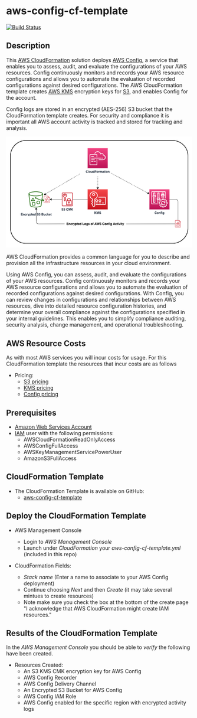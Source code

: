 # aws-config-cf-template
[![Build Status](https://travis-ci.org/getcft/aws-config-cf-template.svg?branch=master)](https://travis-ci.org/getcft/aws-config-cf-template)

## Description

This <a href="https://aws.amazon.com/cloudformation/" target="_blank">AWS CloudFormation</a> solution deploys <a href="https://aws.amazon.com/config/" target="_blank">AWS Config</a>, a service that enables you to assess, audit, and evaluate the configurations of your AWS resources. Config continuously monitors and records your AWS resource configurations and allows you to automate the evaluation of recorded configurations against desired configurations. The AWS CloudFormation template creates <a href="https://aws.amazon.com/kms/" target="_blank">AWS KMS</a> encryption keys for <a href="https://aws.amazon.com/s3/" target="_blank">S3</a>, and enables Config for the account.

Config logs are stored in an encrypted (AES-256) S3 bucket that the CloudFormation template creates. For security and compliance it is important all AWS account activity is tracked and stored for tracking and analysis.

<img src="aws-config.png" alt="AWS Config" />

AWS CloudFormation provides a common language for you to describe and provision all the infrastructure resources in your cloud environment.

Using AWS Config, you can assess, audit, and evaluate the configurations of your AWS resources. Config continuously monitors and records your AWS resource configurations and allows you to automate the evaluation of recorded configurations against desired configurations. With Config, you can review changes in configurations and relationships between AWS resources, dive into detailed resource configuration histories, and determine your overall compliance against the configurations specified in your internal guidelines. This enables you to simplify compliance auditing, security analysis, change management, and operational troubleshooting.

## AWS Resource Costs

As with most AWS services you will incur costs for usage. For this CloudFormation template the resources that incur costs are as follows

* Pricing:
   * <a href="https://aws.amazon.com/s3/pricing/" target="_blank">S3 pricing</a>
   * <a href="https://aws.amazon.com/kms/pricing/" target="_blank">KMS pricing</a>
   * <a href="https://aws.amazon.com/config/pricing/" target="_blank">Config pricing</a>

## Prerequisites

* <a href="https://aws.amazon.com" target="_blank"> Amazon Web Services Account</a>
* <a href="https://aws.amazon.com/iam/" target="_blank">IAM</a> user with the following permissions:
   * AWSCloudFormationReadOnlyAccess
   * AWSConfigFullAccess
   * AWSKeyManagementServicePowerUser
   * AmazonS3FullAccess

## CloudFormation Template

* The CloudFormation Template is available on GitHub:
   * <a href="https://github.com/getcft/aws-config-cf-template" target="_blank">aws-config-cf-template</a>

## Deploy the CloudFormation Template

* AWS Management Console

   * Login to *AWS Management Console*
   * Launch under *CloudFormation* your *aws-config-cf-template.yml* (included in this repo)

* CloudFormation Fields:

   * *Stack name* (Enter a name to associate to your AWS Config deployment)
   * Continue choosing *Next* and then *Create* (it may take several mintues to create resources)
   * Note make sure you check the box at the bottom of the create page "I acknowledge that AWS CloudFormation might create IAM resources."

## Results of the CloudFormation Template

In the *AWS Management Console* you should be able to *verify* the following have been created.

* Resources Created:
   * An S3 KMS CMK encryption key for AWS Config
   * AWS Config Recorder
   * AWS Config Delivery Channel
   * An Encrypted S3 Bucket for AWS Config
   * AWS Config IAM Role
   * AWS Config enabled for the specific region with encrypted activity logs
